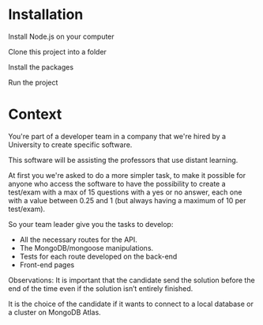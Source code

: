 # Installation
Install Node.js on your computer

Clone this project into a folder

Install the packages

Run the project

# Context
You're part of a developer team in a company that we're hired by a University to create specific software.

This software will be assisting the professors that use distant learning.

At first you we're asked to do a more simpler task, to make it possible for anyone who access the software to have the possibility to create a test/exam with a max of 15 questions with a yes or no answer, each one with a value between 0.25 and 1 (but always having a maximum of 10 per test/exam).

So your team leader give you the tasks to develop:
- All the necessary routes for the API.
- The MongoDB/mongoose manipulations.
- Tests for each route developed on the back-end
- Front-end pages
 
Observations:
It is important that the candidate send the solution before the end of the time even if the solution isn’t entirely finished.

It is the choice of the candidate if it wants to connect to a local database or a cluster on MongoDB Atlas.
